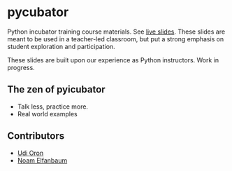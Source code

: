 # pycubator

Python incubator training course materials. See [live slides](http://noamelf.github.io/pycubator/slides/).
These slides are meant to be used in a teacher-led classroom, but put a strong emphasis on student
exploration and participation.

These slides are built upon our experience as Python instructors. Work in progress.

## The zen of pyicubator
-   Talk less, practice more.
-   Real world examples

## Contributors
* [Udi Oron](https://twitter.com/nonZero)
* [Noam Elfanbaum](https://twitter.com/noamelf)
